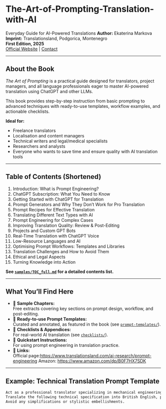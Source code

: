 # The-Art-of-Prompting-Translation-with-AI
Everyday Guide for AI-Powered Translations
**Author:** Ekaterina Markova  
**Imprint:** Translationsland, Podgorica, Montenegro  
**First Edition, 2025**  
[Official Website](https://www.translationsland.com) | [Contact](mailto:translationprompts@gmail.com)

---

## About the Book

*The Art of Prompting* is a practical guide designed for translators, project managers, and all language professionals eager to master AI-powered translation using ChatGPT and other LLMs.

This book provides step-by-step instruction from basic prompting to advanced techniques with ready-to-use templates, workflow examples, and actionable checklists.

**Ideal for:**  
- Freelance translators  
- Localisation and content managers  
- Technical writers and legal/medical specialists  
- Researchers and analysts  
- Everyone who wants to save time and ensure quality with AI translation tools

---

## Table of Contents (Shortened)

1. Introduction: What is Prompt Engineering?
2. ChatGPT Subscription: What You Need to Know
3. Getting Started with ChatGPT for Translation
4. Prompt Generators and Why They Don’t Work for Pro Translation
5. Prompt Recipes for Effective Translation
6. Translating Different Text Types with AI
7. Prompt Engineering for Complex Cases
8. Improving Translation Quality: Review & Post-Editing
9. Projects and Custom GPT Bots
10. Real-Time Translation with ChatGPT Voice
11. Low-Resource Languages and AI
12. Optimising Prompt Workflows: Templates and Libraries
13. Translation Challenges and How to Avoid Them
14. Ethical and Legal Aspects
15. Turning Knowledge into Action

**See [`samples/TOC_full.md`](samples/TOC_full.md) for a detailed contents list.**

---

## What You’ll Find Here

- 🔹 **Sample Chapters:**  
  Free extracts covering key sections on prompt design, workflow, and post-editing.
- 🔹 **Ready-to-use Prompt Templates:**  
  Curated and annotated, as featured in the book (see [`prompt-templates/`](prompt-templates/)).
- 🔹 **Checklists & Appendices:**  
  For real-world AI translation (see [`checklists/`](checklists/)).
- 🔹 **Quickstart Instructions:**  
  For using prompt engineering in translation practice.
- 🔹 **Links:**  
  Official page:https://www.translationsland.com/ai-research/prompt-engineering
  Amazon: https://www.amazon.com/dp/B0F7HX7SDK

---

## Example: Technical Translation Prompt Template

```markdown
Act as a professional translator specializing in mechanical engineering.  
Translate the following technical specification into British English, preserving all technical terms, maintaining a formal, precise style, and following the original logical structure.  
Avoid any simplifications or stylistic embellishments.
